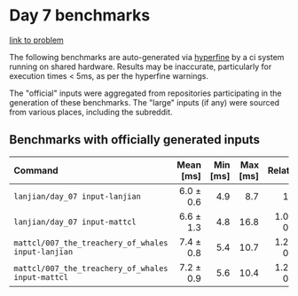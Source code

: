 # Day 7 benchmarks

[link to problem](http://adventofcode.com/2021/day/7)

The following benchmarks are auto-generated via [hyperfine](https://github.com/sharkdp/hyperfine) by a ci system running on shared hardware. Results may be inaccurate, particularly for execution times < 5ms, as per the hyperfine warnings.

The "official" inputs were aggregated from repositories participating in the generation of these benchmarks. The "large" inputs (if any) were sourced from various places, including the subreddit.

## Benchmarks with officially generated inputs
| Command | Mean [ms] | Min [ms] | Max [ms] | Relative |
|:---|---:|---:|---:|---:|
| `lanjian/day_07 input-lanjian` | 6.0 ± 0.6 | 4.9 | 8.7 | 1.00 |
| `lanjian/day_07 input-mattcl` | 6.6 ± 1.3 | 4.8 | 16.8 | 1.09 ± 0.25 |
| `mattcl/007_the_treachery_of_whales input-lanjian` | 7.4 ± 0.8 | 5.4 | 10.7 | 1.24 ± 0.19 |
| `mattcl/007_the_treachery_of_whales input-mattcl` | 7.2 ± 0.9 | 5.6 | 10.4 | 1.20 ± 0.19 |
